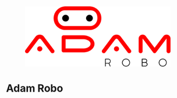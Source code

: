 <p align="center"><a href="https://adamrobo.com.br" target="_blank"><img src="https://raw.githubusercontent.com/Adam-Robo/.github/main/profile/logo.svg" width="400"></a></p>

# Adam Robo
